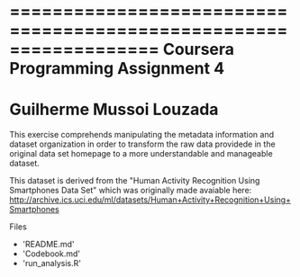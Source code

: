 ==================================================================
Coursera Programming Assignment 4 
==================================================================
Guilherme Mussoi Louzada 
==================================================================

This exercise comprehends manipulating the metadata information and dataset organization in order to transform the raw data providede in the original data set homepage to a more understandable and manageable dataset.

This dataset is derived from the "Human Activity Recognition Using Smartphones Data Set" which was originally made avaiable here: http://archive.ics.uci.edu/ml/datasets/Human+Activity+Recognition+Using+Smartphones

Files 

- 'README.md'
- 'Codebook.md'
- 'run_analysis.R'
